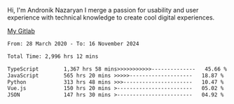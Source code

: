 Hi, I'm Andronik Nazaryan
I merge a passion for usability and user experience with technical knowledge to create cool digital experiences.

[My Gitlab](https://gitlab.com/anridev24)

<!--START_SECTION:waka-->

```txt
From: 28 March 2020 - To: 16 November 2024

Total Time: 2,996 hrs 12 mins

TypeScript        1,367 hrs 58 mins>>>>>>>>>>>--------------   45.66 %
JavaScript        565 hrs 20 mins >>>>>--------------------   18.87 %
Python            313 hrs 48 mins >>>----------------------   10.47 %
Vue.js            150 hrs 20 mins >------------------------   05.02 %
JSON              147 hrs 30 mins >------------------------   04.92 %
```

<!--END_SECTION:waka-->
